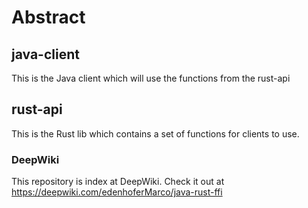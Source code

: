# Abstract

## java-client
This is the Java client which will use the functions from the rust-api
## rust-api
This is the Rust lib which contains a set of functions for clients to use.

### DeepWiki
This repository is index at DeepWiki. Check it out at https://deepwiki.com/edenhoferMarco/java-rust-ffi
